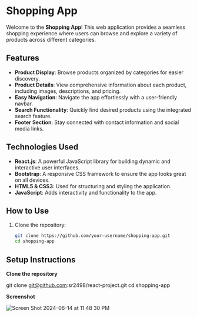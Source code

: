 # Shopping App

Welcome to the **Shopping App**! This web application provides a seamless shopping experience where users can browse and explore a variety of products across different categories.

## Features

- **Product Display**: Browse products organized by categories for easier discovery.
- **Product Details**: View comprehensive information about each product, including images, descriptions, and pricing.
- **Easy Navigation**: Navigate the app effortlessly with a user-friendly navbar.
- **Search Functionality**: Quickly find desired products using the integrated search feature.
- **Footer Section**: Stay connected with contact information and social media links.

## Technologies Used

- **React.js**: A powerful JavaScript library for building dynamic and interactive user interfaces.
- **Bootstrap**: A responsive CSS framework to ensure the app looks great on all devices.
- **HTML5 & CSS3**: Used for structuring and styling the application.
- **JavaScript**: Adds interactivity and functionality to the app.

## How to Use

1. Clone the repository:
   ```bash
   git clone https://github.com/your-username/shopping-app.git
   cd shopping-app


## Setup Instructions

**Clone the repository**

   git clone git@github.com:sr2498/react-project.git
   cd shopping-app

**Screenshot**

![Screen Shot 2024-06-14 at 11 48 30 PM](https://github.com/sr2498/react-project/assets/134464080/337b0795-d6cf-4ab8-920f-df1d4ca0cd47)
